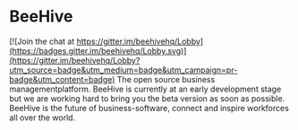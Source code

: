 # BeeHive

[![Join the chat at https://gitter.im/beehivehq/Lobby](https://badges.gitter.im/beehivehq/Lobby.svg)](https://gitter.im/beehivehq/Lobby?utm_source=badge&utm_medium=badge&utm_campaign=pr-badge&utm_content=badge)
The open source business managementplatform. BeeHive is currently at an early development stage but we are working hard to bring you the beta version as soon as possible. BeeHive is the future of business-software, connect and inspire workforces all over the world.
